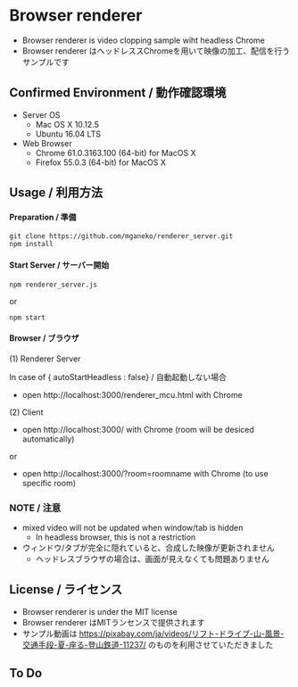 # Browser renderer

* Browser renderer is video clopping sample wiht headless Chrome
* Browser renderer はヘッドレススChromeを用いて映像の加工、配信を行うサンプルです


## Confirmed Environment / 動作確認環境

* Server OS
  * Mac OS X 10.12.5
  * Ubuntu 16.04 LTS
* Web Browser
  * Chrome  61.0.3163.100 (64-bit) for MacOS X
  * Firefox 55.0.3 (64-bit) for MacOS X


## Usage / 利用方法

#### Preparation / 準備

```
git clone https://github.com/mganeko/renderer_server.git
npm install
```

#### Start Server / サーバー開始

```
npm renderer_server.js
```

or 

```
npm start
```

#### Browser / ブラウザ

(1) Renderer Server

In case of { autoStartHeadless : false}  / 自動起動しない場合

* open http://localhost:3000/renderer_mcu.html with Chrome


(2) Client

* open http://localhost:3000/ with Chrome (room will be desiced automatically)

or

* open http://localhost:3000/?room=roomname with Chrome (to use specific room)



### NOTE / 注意

* mixed video will not be updated when window/tab is hidden
  * In headless browser, this is not a restriction
* ウィンドウ/タブが完全に隠れていると、合成した映像が更新されません
  * ヘッドレスブラウザの場合は、画面が見えなくても問題ありません

## License / ライセンス

* Browser renderer is under the MIT license
* Browser renderer はMITランセンスで提供されます
* サンプル動画は https://pixabay.com/ja/videos/リフト-ドライブ-山-風景-交通手段-夏-座る-登山鉄道-11237/ のものを利用させていただきました


## To Do

